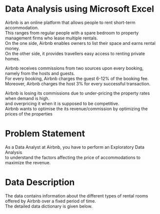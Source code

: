 # Data Analysis using Microsoft Excel

Airbnb is an online platform that allows people to rent short-term accommodation. 											
This ranges from regular people with a spare bedroom to property management firms who lease multiple rentals. 											
On the one side, Airbnb enables owners to list their space and earns rental money. 											
On the other side, it provides travellers easy access to renting private homes.											
											
Airbnb receives commissions from two sources upon every booking, namely from the hosts and guests.											
For every booking, Airbnb charges the guest 6-12% of the booking fee. 											
Moreover, Airbnb charges the host 3% for every successful transaction.											
											
Airbnb is losing its commissions due to under-pricing the property rates when demand is high.											
and overpricing it when it is supposed to be competitive.											
Airbnb wants to optimise the its revenue/commission by optimizing the prices of the properties

# Problem Statement
As a Data Analyst at Airbnb, you have to perform an Exploratory Data Analysis								
to understand the factors affecting the price of accommodations to maximize the revenue.


# Data Description
The data contains information about the different types of rental rooms offered by Airbnb over a fixed period of time. 				
The detailed data dictionary is given below.	
